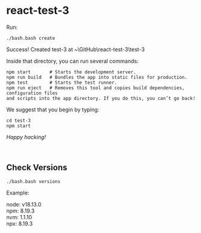 react-test-3
============

Run:

    ./bash.bash create

Success! Created test-3 at ~\GitHub\react-test-3\test-3

Inside that directory, you can run several commands:

    npm start       # Starts the development server.
    npm run build   # Bundles the app into static files for production.
    npm test        # Starts the test runner.
    npm run eject   # Removes this tool and copies build dependencies, configuration files
    and scripts into the app directory. If you do this, you can’t go back!

We suggest that you begin by typing:

    cd test-3
    npm start

_Happy hacking!_

<br>

## Check Versions

    ./bash.bash versions

Example:

node: v18.13.0  
npm: 8.19.3  
nvm: 1.1.10  
npx: 8.19.3  

